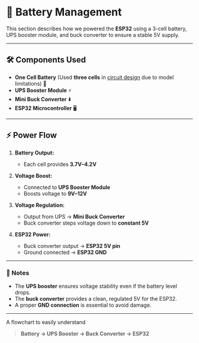 # 🔋 Battery Management

This section describes how we powered the **ESP32** using a 3-cell battery, UPS booster module, and buck converter to ensure a stable 5V supply.

---

## 🛠 Components Used

- **One Cell Battery** (Used **three cells** in [circuit design](circuit_image.png) due to model limitations) 🔋  
- **UPS Booster Module** ⚡  
- **Mini Buck Converter** ⬇️  
- **ESP32 Microcontroller** 🖥️  

---

## ⚡ Power Flow

1. **Battery Output:**  
   - Each cell provides **3.7V–4.2V**   

2. **Voltage Boost:**  
   - Connected to **UPS Booster Module**  
   - Boosts voltage to **9V–12V**  

3. **Voltage Regulation:**  
   - Output from UPS → **Mini Buck Converter**  
   - Buck converter steps voltage down to **constant 5V**  

4. **ESP32 Power:**  
   - Buck converter output → **ESP32 5V pin**  
   - Ground connected → **ESP32 GND**  

---

### 🔹 Notes

- The **UPS booster** ensures voltage stability even if the battery level drops.  
- The **buck converter** provides a clean, regulated 5V for the ESP32.  
- A proper **GND connection** is essential to avoid damage.  

---

A flowchart to easily understand
> **Battery → UPS Booster → Buck Converter → ESP32**
